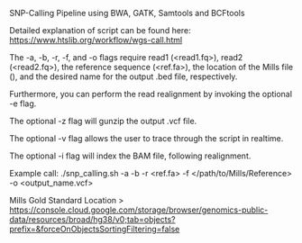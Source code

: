 SNP-Calling Pipeline using BWA, GATK, Samtools and BCFtools

Detailed explanation of script can be found here: https://www.htslib.org/workflow/wgs-call.html

The -a, -b, -r, -f, and -o flags require read1 (<read1.fq>), read2 (<read2.fq>), the reference sequence (<ref.fa>), the location of the Mills file (</Location>), and the desired name for the output .bed file, respectively. 

Furthermore, you can perform the read realignment by invoking the optional -e flag.

The optional -z flag will gunzip the output .vcf file.

The optional -v flag allows the user to trace through the script in realtime.

The optional -i flag will index the BAM file, following realignment.

Example call: ./snp_calling.sh -a <read1> -b <read2> -r <ref.fa> -f </path/to/Mills/Reference> -o <output_name.vcf>

Mills Gold Standard Location > https://console.cloud.google.com/storage/browser/genomics-public-data/resources/broad/hg38/v0;tab=objects?prefix=&forceOnObjectsSortingFiltering=false
